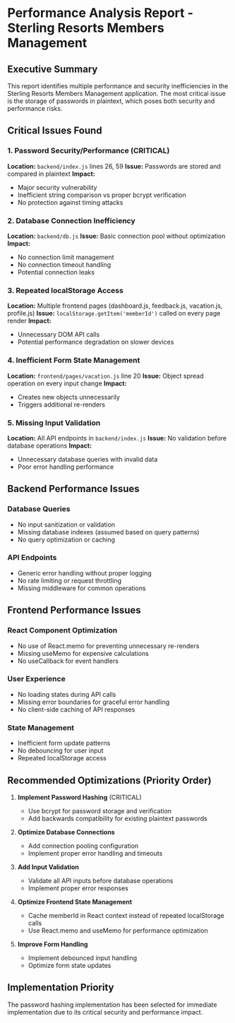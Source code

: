 # Performance Analysis Report - Sterling Resorts Members Management

## Executive Summary
This report identifies multiple performance and security inefficiencies in the Sterling Resorts Members Management application. The most critical issue is the storage of passwords in plaintext, which poses both security and performance risks.

## Critical Issues Found

### 1. Password Security/Performance (CRITICAL)
**Location:** `backend/index.js` lines 26, 59
**Issue:** Passwords are stored and compared in plaintext
**Impact:** 
- Major security vulnerability
- Inefficient string comparison vs proper bcrypt verification
- No protection against timing attacks

### 2. Database Connection Inefficiency
**Location:** `backend/db.js`
**Issue:** Basic connection pool without optimization
**Impact:**
- No connection limit management
- No connection timeout handling
- Potential connection leaks

### 3. Repeated localStorage Access
**Location:** Multiple frontend pages (dashboard.js, feedback.js, vacation.js, profile.js)
**Issue:** `localStorage.getItem('memberId')` called on every page render
**Impact:**
- Unnecessary DOM API calls
- Potential performance degradation on slower devices

### 4. Inefficient Form State Management
**Location:** `frontend/pages/vacation.js` line 20
**Issue:** Object spread operation on every input change
**Impact:**
- Creates new objects unnecessarily
- Triggers additional re-renders

### 5. Missing Input Validation
**Location:** All API endpoints in `backend/index.js`
**Issue:** No validation before database operations
**Impact:**
- Unnecessary database queries with invalid data
- Poor error handling performance

## Backend Performance Issues

### Database Queries
- No input sanitization or validation
- Missing database indexes (assumed based on query patterns)
- No query optimization or caching

### API Endpoints
- Generic error handling without proper logging
- No rate limiting or request throttling
- Missing middleware for common operations

## Frontend Performance Issues

### React Component Optimization
- No use of React.memo for preventing unnecessary re-renders
- Missing useMemo for expensive calculations
- No useCallback for event handlers

### User Experience
- No loading states during API calls
- Missing error boundaries for graceful error handling
- No client-side caching of API responses

### State Management
- Inefficient form update patterns
- No debouncing for user input
- Repeated localStorage access

## Recommended Optimizations (Priority Order)

1. **Implement Password Hashing** (CRITICAL)
   - Use bcrypt for password storage and verification
   - Add backwards compatibility for existing plaintext passwords

2. **Optimize Database Connections**
   - Add connection pooling configuration
   - Implement proper error handling and timeouts

3. **Add Input Validation**
   - Validate all API inputs before database operations
   - Implement proper error responses

4. **Optimize Frontend State Management**
   - Cache memberId in React context instead of repeated localStorage calls
   - Use React.memo and useMemo for performance optimization

5. **Improve Form Handling**
   - Implement debounced input handling
   - Optimize form state updates

## Implementation Priority
The password hashing implementation has been selected for immediate implementation due to its critical security and performance impact.
